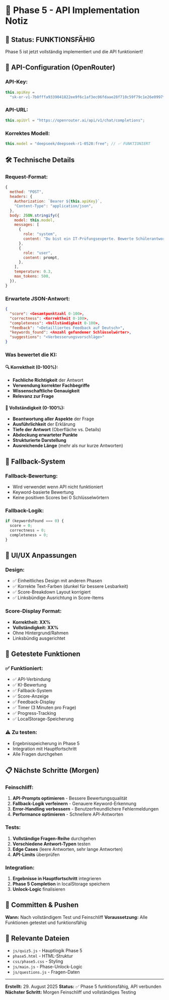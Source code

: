 # 📝 Phase 5 - API Implementation Notiz

## 🎯 **Status: FUNKTIONSFÄHIG**

Phase 5 ist jetzt vollständig implementiert und die API funktioniert!

## 🔑 **API-Configuration (OpenRouter)**

### **API-Key:**

```javascript
this.apiKey =
  "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";
```

### **API-URL:**

```javascript
this.apiUrl = "https://openrouter.ai/api/v1/chat/completions";
```

### **Korrektes Modell:**

```javascript
this.model = "deepseek/deepseek-r1-0528:free"; // ✅ FUNKTIONIERT
```

## 🛠️ **Technische Details**

### **Request-Format:**

```javascript
{
  method: "POST",
  headers: {
    Authorization: `Bearer ${this.apiKey}`,
    "Content-Type": "application/json",
  },
  body: JSON.stringify({
    model: this.model,
    messages: [
      {
        role: "system",
        content: "Du bist ein IT-Prüfungsexperte. Bewerte Schülerantworten fair und konstruktiv. Antworte nur im JSON-Format.",
      },
      {
        role: "user",
        content: prompt,
      },
    ],
    temperature: 0.3,
    max_tokens: 500,
  }),
}
```

### **Erwartete JSON-Antwort:**

```json
{
  "score": <Gesamtpunktzahl 0-100>,
  "correctness": <Korrektheit 0-100>,
  "completeness": <Vollständigkeit 0-100>,
  "feedback": "<Detailliertes Feedback auf Deutsch>",
  "keywords_found": <Anzahl gefundener Schlüsselwörter>,
  "suggestions": "<Verbesserungsvorschläge>"
}
```

### **Was bewertet die KI:**

#### **🔍 Korrektheit (0-100%):**

- **Fachliche Richtigkeit** der Antwort
- **Verwendung korrekter Fachbegriffe**
- **Wissenschaftliche Genauigkeit**
- **Relevanz zur Frage**

#### **📝 Vollständigkeit (0-100%):**

- **Beantwortung aller Aspekte** der Frage
- **Ausführlichkeit** der Erklärung
- **Tiefe der Antwort** (Oberfläche vs. Details)
- **Abdeckung erwarteter Punkte**
- **Strukturierte Darstellung**
- **Ausreichende Länge** (mehr als nur kurze Antworten)

## 🔄 **Fallback-System**

### **Fallback-Bewertung:**

- Wird verwendet wenn API nicht funktioniert
- Keyword-basierte Bewertung
- Keine positiven Scores bei 0 Schlüsselwörtern

### **Fallback-Logik:**

```javascript
if (keywordsFound === 0) {
  score = 0;
  correctness = 0;
  completeness = 0;
}
```

## 🎨 **UI/UX Anpassungen**

### **Design:**

- ✅ Einheitliches Design mit anderen Phasen
- ✅ Korrekte Text-Farben (dunkel für bessere Lesbarkeit)
- ✅ Score-Breakdown Layout korrigiert
- ✅ Linksbündige Ausrichtung in Score-Items

### **Score-Display Format:**

- **Korrektheit: XX%**
- **Vollständigkeit: XX%**
- Ohne Hintergrund/Rahmen
- Linksbündig ausgerichtet

## 🧪 **Getestete Funktionen**

### **✅ Funktioniert:**

- ✅ API-Verbindung
- ✅ KI-Bewertung
- ✅ Fallback-System
- ✅ Score-Anzeige
- ✅ Feedback-Display
- ✅ Timer (3 Minuten pro Frage)
- ✅ Progress-Tracking
- ✅ LocalStorage-Speicherung

### **⚠️ Zu testen:**

- Ergebnisspeicherung in Phase 5
- Integration mit Hauptfortschritt
- Alle Fragen durchgehen

## 📋 **Nächste Schritte (Morgen)**

### **Feinschliff:**

1. **API-Prompts optimieren** - Bessere Bewertungsqualität
2. **Fallback-Logik verfeinern** - Genauere Keyword-Erkennung
3. **Error-Handling verbessern** - Benutzerfreundlichere Fehlermeldungen
4. **Performance optimieren** - Schnellere API-Antworten

### **Tests:**

1. **Vollständige Fragen-Reihe** durchgehen
2. **Verschiedene Antwort-Typen** testen
3. **Edge Cases** (leere Antworten, sehr lange Antworten)
4. **API-Limits** überprüfen

### **Integration:**

1. **Ergebnisse in Hauptfortschritt** integrieren
2. **Phase 5 Completion** in localStorage speichern
3. **Unlock-Logic** finalisieren

## 🚀 **Committen & Pushen**

**Wann:** Nach vollständigem Test und Feinschliff
**Voraussetzung:** Alle Funktionen getestet und funktionsfähig

## 📁 **Relevante Dateien**

- `js/quiz5.js` - Hauptlogik Phase 5
- `phase5.html` - HTML-Struktur
- `css/phase5.css` - Styling
- `js/main.js` - Phase-Unlock-Logic
- `js/questions.js` - Fragen-Daten

---

**Erstellt:** 29. August 2025
**Status:** ✅ Phase 5 funktionsfähig, API verbunden
**Nächster Schritt:** Morgen Feinschliff und vollständiges Testing
